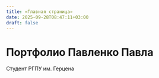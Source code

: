 ```yaml
---
title: «Главная страница»
date: 2025-09-28T08:47:11+03:00
draft: false
---
```


# Портфолио Павленко Павла

Студент РГПУ им. Герцена 